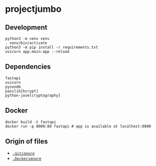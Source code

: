 # projectjumbo

## Development

```
python3 -m venv venv
. venv/bin/activate
python3 -m pip install -r requirements.txt
uvicorn app.main:app --reload
```

## Dependencies

```
fastapi
uvicorn
pysondb
passlib[bcrypt]
python-jose[cryptography]
```

## Docker

```
docker build -t fastapi
docker run -p 8000:80 fastapi # app is available at localhost:8000
```

## Origin of files

- [`.gitignore`](https://github.com/github/gitignore/blob/master/Python.gitignore)
- [`.Dockerignore`](https://github.com/GoogleCloudPlatform/getting-started-python/blob/main/optional-kubernetes-engine/.dockerignore)
